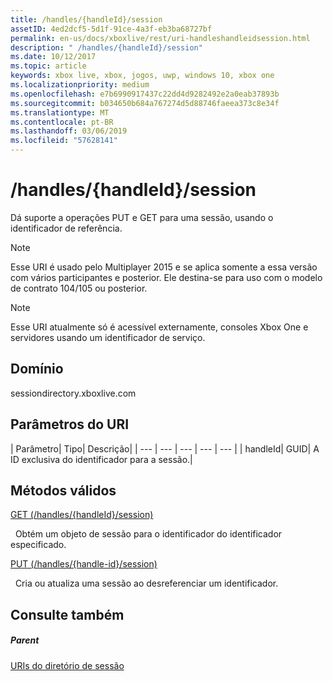 ```yaml
---
title: /handles/{handleId}/session
assetID: 4ed2dcf5-5d1f-91ce-4a3f-eb3ba68727bf
permalink: en-us/docs/xboxlive/rest/uri-handleshandleidsession.html
description: " /handles/{handleId}/session"
ms.date: 10/12/2017
ms.topic: article
keywords: xbox live, xbox, jogos, uwp, windows 10, xbox one
ms.localizationpriority: medium
ms.openlocfilehash: e7b6990917437c22dd4d9282492e2a0eab37893b
ms.sourcegitcommit: b034650b684a767274d5d88746faeea373c8e34f
ms.translationtype: MT
ms.contentlocale: pt-BR
ms.lasthandoff: 03/06/2019
ms.locfileid: "57628141"
---
```

# <a name="handleshandleidsession"></a>/handles/{handleId}/session
Dá suporte a operações PUT e GET para uma sessão, usando o identificador de referência. 

> [!NOTE] 
> Esse URI é usado pelo Multiplayer 2015 e se aplica somente a essa versão com vários participantes e posterior. Ele destina-se para uso com o modelo de contrato 104/105 ou posterior.  

 

> [!NOTE] 
> Esse URI atualmente só é acessível externamente, consoles Xbox One e servidores usando um identificador de serviço.  

 
<a id="ID4ES"></a>

 
## <a name="domain"></a>Domínio
sessiondirectory.xboxlive.com  
<a id="ID4EX"></a>

 
## <a name="uri-parameters"></a>Parâmetros do URI
 
| Parâmetro| Tipo| Descrição| 
| --- | --- | --- | --- | --- | 
| handleId| GUID| A ID exclusiva do identificador para a sessão.| 
  
<a id="ID4ESB"></a>

 
## <a name="valid-methods"></a>Métodos válidos

[GET (/handles/{handleId}/session)](uri-handleshandleidsessionget.md)

&nbsp;&nbsp;Obtém um objeto de sessão para o identificador do identificador especificado. 

[PUT (/handles/{handle-id}/session)](uri-handleshandleidsessionput.md)

&nbsp;&nbsp;Cria ou atualiza uma sessão ao desreferenciar um identificador.
 
<a id="ID4E6B"></a>

 
## <a name="see-also"></a>Consulte também
 
<a id="ID4EBC"></a>

 
##### <a name="parent"></a>Parent 

[URIs do diretório de sessão](atoc-reference-sessiondirectory.md)

   